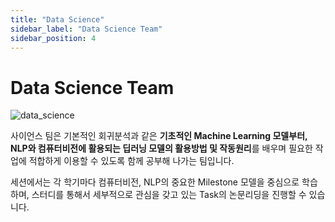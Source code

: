 ```yaml
---
title: "Data Science"
sidebar_label: "Data Science Team"
sidebar_position: 4
---
```


# Data Science Team

![data_science](/assets/teams/data_science.png)

사이언스 팀은 기본적인 회귀분석과 같은 **기초적인 Machine Learning 모델부터, NLP와 컴퓨터비전에 활용되는 딥러닝 모델의 활용방법 및 작동원리**를 배우며 필요한 작업에 적합하게 이용할 수 있도록 함께 공부해 나가는 팀입니다.

세션에서는 각 학기마다 컴퓨터비전, NLP의 중요한 Milestone 모델을 중심으로 학습하며, 스터디를 통해서 세부적으로 관심을 갖고 있는 Task의 논문리딩을 진행할 수 있습니다.
